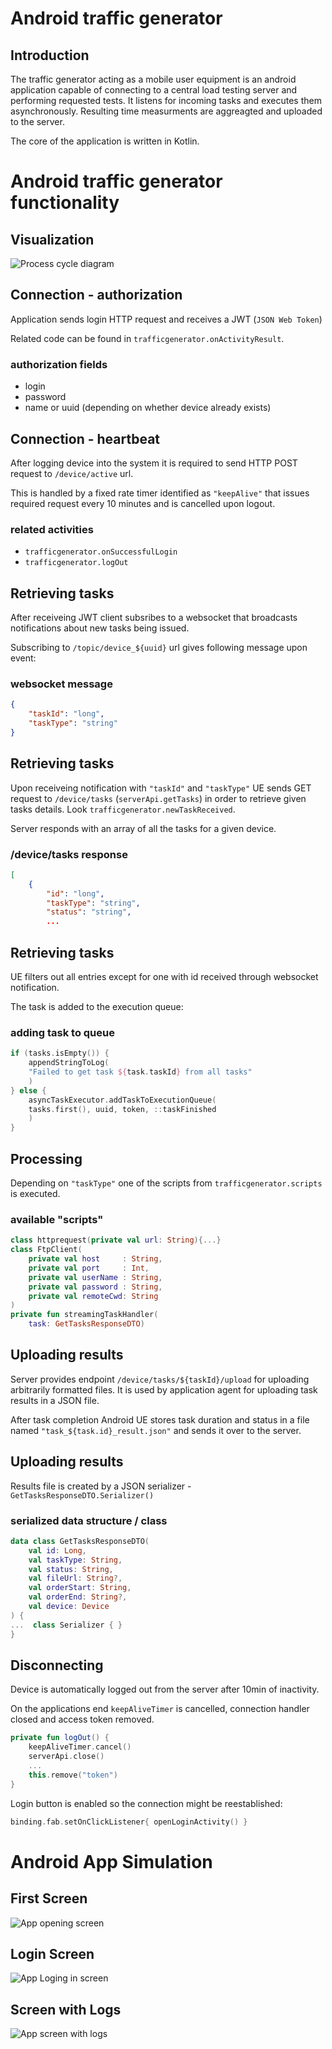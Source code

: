 # Android traffic generator

## Introduction

The traffic generator acting as a mobile user equipment is an android
application capable of connecting to a central load testing server and
performing requested tests.
It listens for incoming tasks and executes them asynchronously.
Resulting time measurments are aggreagted and uploaded to the server.

The core of the application is written in Kotlin.


# Android traffic generator functionality

## Visualization

![Process cycle diagram](fig/tr-notes.png)

## Connection - authorization

Application sends login HTTP request and receives a JWT (`JSON Web Token`)

Related code can be found in `trafficgenerator.onActivityResult`.

### authorization fields

 - login
 - password
 - name or uuid (depending on whether device already exists)

## Connection - heartbeat

After logging device into the system it is required to send HTTP POST request
to `/device/active` url.

This is handled by a fixed rate timer identified as `"keepAlive"` that issues
required request every 10 minutes and is cancelled upon logout.

### related activities

 - `trafficgenerator.onSuccessfulLogin`
 - `trafficgenerator.logOut`


## Retrieving tasks

After receiveing JWT client subsribes to a websocket that broadcasts
notifications about new tasks being issued.

Subscribing to `/topic/device_${uuid}` url gives following message upon event:

### websocket message

```json
{
	"taskId": "long",
	"taskType": "string"
}
```

## Retrieving tasks

Upon receiveing notification with `"taskId"` and `"taskType"` UE sends GET
request to `/device/tasks` (`serverApi.getTasks`) in order to retrieve given
tasks details. Look `trafficgenerator.newTaskReceived`.

Server responds with an array of all the tasks for a given device.

### /device/tasks response

```json
[
	{
		"id": "long",
		"taskType": "string",
		"status": "string",
		...
```

## Retrieving tasks

UE filters out all entries except for one with id received through websocket
notification.

The task is added to the execution queue:

### adding task to queue

```kt
if (tasks.isEmpty()) {
	appendStringToLog(
	"Failed to get task ${task.taskId} from all tasks"
	)
} else {
	asyncTaskExecutor.addTaskToExecutionQueue(
	tasks.first(), uuid, token, ::taskFinished
	)
}
```


## Processing

Depending on `"taskType"` one of the scripts from `trafficgenerator.scripts` is
executed.

### available "scripts"

```kt
class httprequest(private val url: String){...}
class FtpClient(
	private val host     : String,
	private val port     : Int,
	private val userName : String,
	private val password : String,
	private val remoteCwd: String
)
private fun streamingTaskHandler(
	task: GetTasksResponseDTO)
```


## Uploading results

Server provides endpoint `/device/tasks/${taskId}/upload` for uploading
arbitrarily formatted files. It is used by application agent for uploading task
results in a JSON file.

After task completion Android UE stores task duration and status in a file
named `"task_${task.id}_result.json"` and sends it over to the server.

## Uploading results

Results file is created by a JSON serializer -
`GetTasksResponseDTO.Serializer()`

### serialized data structure / class

```kt
data class GetTasksResponseDTO(
	val id: Long,
	val taskType: String,
	val status: String,
	val fileUrl: String?,
	val orderStart: String,
	val orderEnd: String?,
	val device: Device
) {
...  class Serializer { }
}
```


## Disconnecting

Device is automatically logged out from the server after 10min of inactivity.

On the applications end `keepAliveTimer` is cancelled, connection handler
closed and access token removed.

```kt
private fun logOut() {
	keepAliveTimer.cancel()
	serverApi.close()
	...
	this.remove("token")
}
```

Login button is enabled so the connection might be reestablished:

```kt
binding.fab.setOnClickListener{ openLoginActivity() }
```

# Android App Simulation

## First Screen
![App opening screen](fig/App_first_image.png)

## Login Screen
![App Loging in screen](fig/app_photo_2.png)

## Screen with Logs
![App screen with logs](fig/app_photo_3.png)

